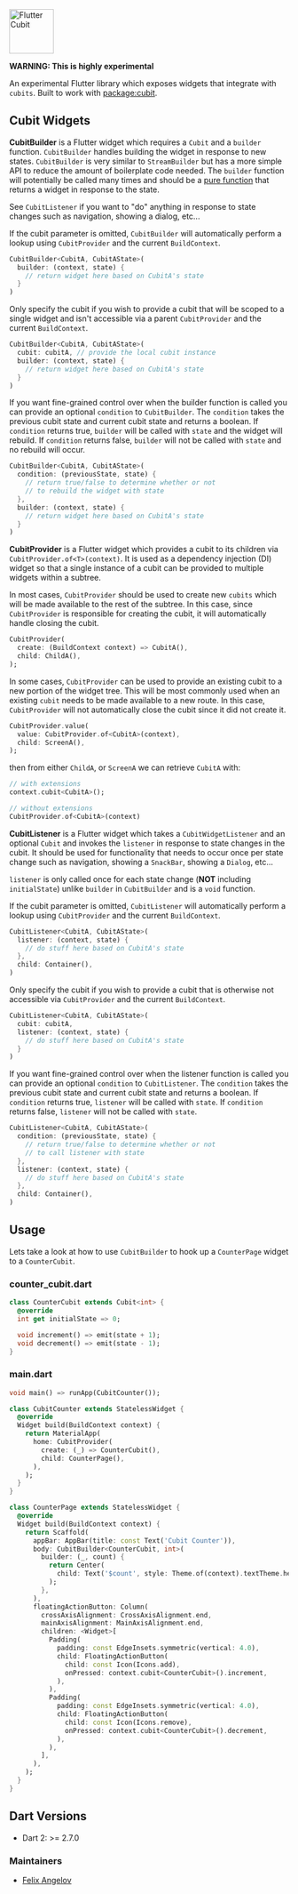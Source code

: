 <img src="https://raw.githubusercontent.com/felangel/cubit/master/assets/flutter_cubit_full.png" height="80" alt="Flutter Cubit" />

**WARNING: This is highly experimental**

An experimental Flutter library which exposes widgets that integrate with `cubits`. Built to work with [package:cubit](https://pub.dev/packages/cubit).

## Cubit Widgets

**CubitBuilder** is a Flutter widget which requires a `Cubit` and a `builder` function. `CubitBuilder` handles building the widget in response to new states. `CubitBuilder` is very similar to `StreamBuilder` but has a more simple API to reduce the amount of boilerplate code needed. The `builder` function will potentially be called many times and should be a [pure function](https://en.wikipedia.org/wiki/Pure_function) that returns a widget in response to the state.

See `CubitListener` if you want to "do" anything in response to state changes such as navigation, showing a dialog, etc...

If the cubit parameter is omitted, `CubitBuilder` will automatically perform a lookup using `CubitProvider` and the current `BuildContext`.

```dart
CubitBuilder<CubitA, CubitAState>(
  builder: (context, state) {
    // return widget here based on CubitA's state
  }
)
```

Only specify the cubit if you wish to provide a cubit that will be scoped to a single widget and isn't accessible via a parent `CubitProvider` and the current `BuildContext`.

```dart
CubitBuilder<CubitA, CubitAState>(
  cubit: cubitA, // provide the local cubit instance
  builder: (context, state) {
    // return widget here based on CubitA's state
  }
)
```

If you want fine-grained control over when the builder function is called you can provide an optional `condition` to `CubitBuilder`. The `condition` takes the previous cubit state and current cubit state and returns a boolean. If `condition` returns true, `builder` will be called with `state` and the widget will rebuild. If `condition` returns false, `builder` will not be called with `state` and no rebuild will occur.

```dart
CubitBuilder<CubitA, CubitAState>(
  condition: (previousState, state) {
    // return true/false to determine whether or not
    // to rebuild the widget with state
  },
  builder: (context, state) {
    // return widget here based on CubitA's state
  }
)
```

**CubitProvider** is a Flutter widget which provides a cubit to its children via `CubitProvider.of<T>(context)`. It is used as a dependency injection (DI) widget so that a single instance of a cubit can be provided to multiple widgets within a subtree.

In most cases, `CubitProvider` should be used to create new `cubits` which will be made available to the rest of the subtree. In this case, since `CubitProvider` is responsible for creating the cubit, it will automatically handle closing the cubit.

```dart
CubitProvider(
  create: (BuildContext context) => CubitA(),
  child: ChildA(),
);
```

In some cases, `CubitProvider` can be used to provide an existing cubit to a new portion of the widget tree. This will be most commonly used when an existing `cubit` needs to be made available to a new route. In this case, `CubitProvider` will not automatically close the cubit since it did not create it.

```dart
CubitProvider.value(
  value: CubitProvider.of<CubitA>(context),
  child: ScreenA(),
);
```

then from either `ChildA`, or `ScreenA` we can retrieve `CubitA` with:

```dart
// with extensions
context.cubit<CubitA>();

// without extensions
CubitProvider.of<CubitA>(context)
```

**CubitListener** is a Flutter widget which takes a `CubitWidgetListener` and an optional `Cubit` and invokes the `listener` in response to state changes in the cubit. It should be used for functionality that needs to occur once per state change such as navigation, showing a `SnackBar`, showing a `Dialog`, etc...

`listener` is only called once for each state change (**NOT** including `initialState`) unlike `builder` in `CubitBuilder` and is a `void` function.

If the cubit parameter is omitted, `CubitListener` will automatically perform a lookup using `CubitProvider` and the current `BuildContext`.

```dart
CubitListener<CubitA, CubitAState>(
  listener: (context, state) {
    // do stuff here based on CubitA's state
  },
  child: Container(),
)
```

Only specify the cubit if you wish to provide a cubit that is otherwise not accessible via `CubitProvider` and the current `BuildContext`.

```dart
CubitListener<CubitA, CubitAState>(
  cubit: cubitA,
  listener: (context, state) {
    // do stuff here based on CubitA's state
  }
)
```

If you want fine-grained control over when the listener function is called you can provide an optional `condition` to `CubitListener`. The `condition` takes the previous cubit state and current cubit state and returns a boolean. If `condition` returns true, `listener` will be called with `state`. If `condition` returns false, `listener` will not be called with `state`.

```dart
CubitListener<CubitA, CubitAState>(
  condition: (previousState, state) {
    // return true/false to determine whether or not
    // to call listener with state
  },
  listener: (context, state) {
    // do stuff here based on CubitA's state
  },
  child: Container(),
)
```

## Usage

Lets take a look at how to use `CubitBuilder` to hook up a `CounterPage` widget to a `CounterCubit`.

### counter_cubit.dart

```dart
class CounterCubit extends Cubit<int> {
  @override
  int get initialState => 0;

  void increment() => emit(state + 1);
  void decrement() => emit(state - 1);
}
```

### main.dart

```dart
void main() => runApp(CubitCounter());

class CubitCounter extends StatelessWidget {
  @override
  Widget build(BuildContext context) {
    return MaterialApp(
      home: CubitProvider(
        create: (_) => CounterCubit(),
        child: CounterPage(),
      ),
    );
  }
}

class CounterPage extends StatelessWidget {
  @override
  Widget build(BuildContext context) {
    return Scaffold(
      appBar: AppBar(title: const Text('Cubit Counter')),
      body: CubitBuilder<CounterCubit, int>(
        builder: (_, count) {
          return Center(
            child: Text('$count', style: Theme.of(context).textTheme.headline1),
          );
        },
      ),
      floatingActionButton: Column(
        crossAxisAlignment: CrossAxisAlignment.end,
        mainAxisAlignment: MainAxisAlignment.end,
        children: <Widget>[
          Padding(
            padding: const EdgeInsets.symmetric(vertical: 4.0),
            child: FloatingActionButton(
              child: const Icon(Icons.add),
              onPressed: context.cubit<CounterCubit>().increment,
            ),
          ),
          Padding(
            padding: const EdgeInsets.symmetric(vertical: 4.0),
            child: FloatingActionButton(
              child: const Icon(Icons.remove),
              onPressed: context.cubit<CounterCubit>().decrement,
            ),
          ),
        ],
      ),
    );
  }
}
```

## Dart Versions

- Dart 2: >= 2.7.0

### Maintainers

- [Felix Angelov](https://github.com/felangel)

